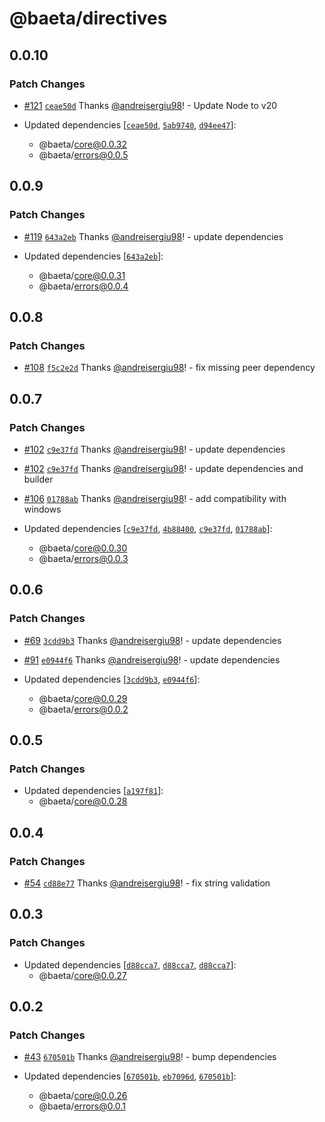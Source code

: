 # @baeta/directives

## 0.0.10

### Patch Changes

- [#121](https://github.com/andreisergiu98/baeta/pull/121) [`ceae50d`](https://github.com/andreisergiu98/baeta/commit/ceae50d88e4e59b22c603637620f4fc6b28b2454) Thanks [@andreisergiu98](https://github.com/andreisergiu98)! - Update Node to v20

- Updated dependencies [[`ceae50d`](https://github.com/andreisergiu98/baeta/commit/ceae50d88e4e59b22c603637620f4fc6b28b2454), [`5ab9740`](https://github.com/andreisergiu98/baeta/commit/5ab97405bbdeac3d9baa59cfe9502cdbff101163), [`d94ee47`](https://github.com/andreisergiu98/baeta/commit/d94ee47bc485c541ff011290c4ac6ef0c145c83f)]:
  - @baeta/core@0.0.32
  - @baeta/errors@0.0.5

## 0.0.9

### Patch Changes

- [#119](https://github.com/andreisergiu98/baeta/pull/119) [`643a2eb`](https://github.com/andreisergiu98/baeta/commit/643a2eb17c2789cd25361ddeede149a0e459e68a) Thanks [@andreisergiu98](https://github.com/andreisergiu98)! - update dependencies

- Updated dependencies [[`643a2eb`](https://github.com/andreisergiu98/baeta/commit/643a2eb17c2789cd25361ddeede149a0e459e68a)]:
  - @baeta/core@0.0.31
  - @baeta/errors@0.0.4

## 0.0.8

### Patch Changes

- [#108](https://github.com/andreisergiu98/baeta/pull/108) [`f5c2e2d`](https://github.com/andreisergiu98/baeta/commit/f5c2e2d7da5d40679c8ccce2eb79c3e5abdf8140) Thanks [@andreisergiu98](https://github.com/andreisergiu98)! - fix missing peer dependency

## 0.0.7

### Patch Changes

- [#102](https://github.com/andreisergiu98/baeta/pull/102) [`c9e37fd`](https://github.com/andreisergiu98/baeta/commit/c9e37fd1d64588fd8eb63facd7eda08c0009470c) Thanks [@andreisergiu98](https://github.com/andreisergiu98)! - update dependencies

- [#102](https://github.com/andreisergiu98/baeta/pull/102) [`c9e37fd`](https://github.com/andreisergiu98/baeta/commit/c9e37fd1d64588fd8eb63facd7eda08c0009470c) Thanks [@andreisergiu98](https://github.com/andreisergiu98)! - update dependencies and builder

- [#106](https://github.com/andreisergiu98/baeta/pull/106) [`01788ab`](https://github.com/andreisergiu98/baeta/commit/01788ab04ff6956b2b50186af5bec8ed7ebbe76e) Thanks [@andreisergiu98](https://github.com/andreisergiu98)! - add compatibility with windows

- Updated dependencies [[`c9e37fd`](https://github.com/andreisergiu98/baeta/commit/c9e37fd1d64588fd8eb63facd7eda08c0009470c), [`4b88400`](https://github.com/andreisergiu98/baeta/commit/4b88400a314c341e5d75d161c83afa582cea16d3), [`c9e37fd`](https://github.com/andreisergiu98/baeta/commit/c9e37fd1d64588fd8eb63facd7eda08c0009470c), [`01788ab`](https://github.com/andreisergiu98/baeta/commit/01788ab04ff6956b2b50186af5bec8ed7ebbe76e)]:
  - @baeta/core@0.0.30
  - @baeta/errors@0.0.3

## 0.0.6

### Patch Changes

- [#69](https://github.com/andreisergiu98/baeta/pull/69) [`3cdd9b3`](https://github.com/andreisergiu98/baeta/commit/3cdd9b30369d21179769a4b8d5f76e326ae6db37) Thanks [@andreisergiu98](https://github.com/andreisergiu98)! - update dependencies

- [#91](https://github.com/andreisergiu98/baeta/pull/91) [`e0944f6`](https://github.com/andreisergiu98/baeta/commit/e0944f6320e6cf2f0a3d2c9f51edd282bdce0546) Thanks [@andreisergiu98](https://github.com/andreisergiu98)! - update dependencies

- Updated dependencies [[`3cdd9b3`](https://github.com/andreisergiu98/baeta/commit/3cdd9b30369d21179769a4b8d5f76e326ae6db37), [`e0944f6`](https://github.com/andreisergiu98/baeta/commit/e0944f6320e6cf2f0a3d2c9f51edd282bdce0546)]:
  - @baeta/core@0.0.29
  - @baeta/errors@0.0.2

## 0.0.5

### Patch Changes

- Updated dependencies [[`a197f81`](https://github.com/andreisergiu98/baeta/commit/a197f8136b12010ec554123dbfa23574c2c2e0f3)]:
  - @baeta/core@0.0.28

## 0.0.4

### Patch Changes

- [#54](https://github.com/andreisergiu98/baeta/pull/54) [`cd88e77`](https://github.com/andreisergiu98/baeta/commit/cd88e77f9dde512f1dc6b1aef0503d56c94d167e) Thanks [@andreisergiu98](https://github.com/andreisergiu98)! - fix string validation

## 0.0.3

### Patch Changes

- Updated dependencies [[`d88cca7`](https://github.com/andreisergiu98/baeta/commit/d88cca7c271ce99e6296396e2ada5e3a905f886a), [`d88cca7`](https://github.com/andreisergiu98/baeta/commit/d88cca7c271ce99e6296396e2ada5e3a905f886a), [`d88cca7`](https://github.com/andreisergiu98/baeta/commit/d88cca7c271ce99e6296396e2ada5e3a905f886a)]:
  - @baeta/core@0.0.27

## 0.0.2

### Patch Changes

- [#43](https://github.com/andreisergiu98/baeta/pull/43) [`670501b`](https://github.com/andreisergiu98/baeta/commit/670501b2b1cfb1126be3421293b8ccd597c6ffc2) Thanks [@andreisergiu98](https://github.com/andreisergiu98)! - bump dependencies

- Updated dependencies [[`670501b`](https://github.com/andreisergiu98/baeta/commit/670501b2b1cfb1126be3421293b8ccd597c6ffc2), [`eb7096d`](https://github.com/andreisergiu98/baeta/commit/eb7096d42a53b17bae0a8365eccb795e7ded02e9), [`670501b`](https://github.com/andreisergiu98/baeta/commit/670501b2b1cfb1126be3421293b8ccd597c6ffc2)]:
  - @baeta/core@0.0.26
  - @baeta/errors@0.0.1
